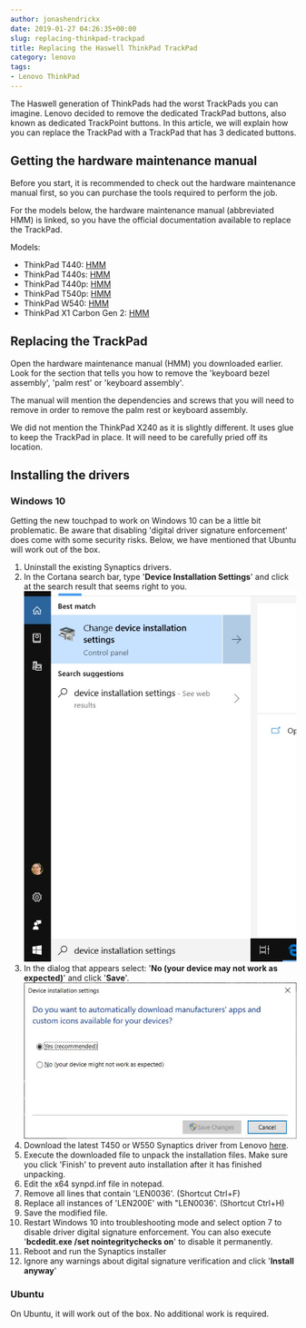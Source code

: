 ```yaml
---
author: jonashendrickx
date: 2019-01-27 04:26:35+00:00
slug: replacing-thinkpad-trackpad
title: Replacing the Haswell ThinkPad TrackPad
category: lenovo
tags:
- Lenovo ThinkPad
---
```

The Haswell generation of ThinkPads had the worst TrackPads you can imagine. Lenovo decided to remove the dedicated TrackPad buttons, also known as dedicated TrackPoint buttons. In this article, we will explain how you can replace the TrackPad with a TrackPad that has 3 dedicated buttons.

## Getting the hardware maintenance manual

Before you start, it is recommended to check out the hardware maintenance manual first, so you can purchase the tools required to perform the job.

For the models below, the hardware maintenance manual (abbreviated HMM) is linked, so you have the official documentation available to replace the TrackPad.

Models:

  * ThinkPad T440: [HMM](https://download.lenovo.com/ibmdl/pub/pc/pccbbs/mobiles_pdf/t440_hmm_en_sp40a26000_01.pdf)
  * ThinkPad T440s: [HMM](https://download.lenovo.com/ibmdl/pub/pc/pccbbs/mobiles_pdf/t440s_hmm_en_sp40a25360_01.pdf)
  * ThinkPad T440p: [HMM](https://download.lenovo.com/ibmdl/pub/pc/pccbbs/mobiles_pdf/t440p_hmm_en_sp40a25467_01.pdf)
  * ThinkPad T540p: [HMM](https://download.lenovo.com/ibmdl/pub/pc/pccbbs/mobiles_pdf/t540p_w540_hmm_en_sp40a26003_01.pdf)
  * ThinkPad W540: [HMM](https://download.lenovo.com/ibmdl/pub/pc/pccbbs/mobiles_pdf/t540p_w540_w541_hmm_en_sp40a26003_02.pdf)
  * ThinkPad X1 Carbon Gen 2: [HMM](https://download.lenovo.com/pccbbs/mobiles_pdf/x1carbon_2_hmm_sp40a26110.pdf)

## Replacing the TrackPad

Open the hardware maintenance manual (HMM) you downloaded earlier. Look for the section that tells you how to remove the 'keyboard bezel assembly', 'palm rest' or 'keyboard assembly'.

The manual will mention the dependencies and screws that you will need to remove in order to remove the palm rest or keyboard assembly.

We did not mention the ThinkPad X240 as it is slightly different. It uses glue to keep the TrackPad in place. It will need to be carefully pried off its location.

## Installing the drivers

### Windows 10

Getting the new touchpad to work on Windows 10 can be a little bit problematic. Be aware that disabling 'digital driver signature enforcement' does come with some security risks. Below, we have mentioned that Ubuntu will work out of the box.

  1. Uninstall the existing Synaptics drivers.
  2. In the Cortana search bar, type '**Device Installation Settings**' and click at the search result that seems right to you.![Searching for Windows 10 'Device Installation Settings'.](/assets/img/posts/thinkscopes/2019/01/windows-10-device-installation-settings-search.jpg)
  3. In the dialog that appears select: '**No (your device may not work as expected)**' and click '**Save**'.![Windows 10: Device Installation Settings Dialog](/assets/img/posts/thinkscopes/2019/01/windows-10-device-installation-settings-modal.jpg)
  4. Download the latest T450 or W550 Synaptics driver from Lenovo [here](https://www.support.lenovo.com/).
  5. Execute the downloaded file to unpack the installation files. Make sure you click 'Finish' to prevent auto installation after it has finished unpacking.
  6. Edit the x64 synpd.inf file in notepad.
  7. Remove all lines that contain 'LEN0036'. (Shortcut Ctrl+F)
  8. Replace all instances of 'LEN200E' with "LEN0036'. (Shortcut Ctrl+H)
  9. Save the modified file.
  10. Restart Windows 10 into troubleshooting mode and select option 7 to disable driver digital signature enforcement.
You can also execute '**bcdedit.exe /set nointegritychecks on**' to disable it permanently.
  11. Reboot and run the Synaptics installer
  12. Ignore any warnings about digital signature verification and click '**Install anyway**'

### Ubuntu

On Ubuntu, it will work out of the box. No additional work is required.